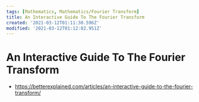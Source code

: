 ```yaml
---
tags: [Mathematics, Mathematics/Fourier Transform]
title: An Interactive Guide To The Fourier Transform
created: '2021-03-12T01:11:30.596Z'
modified: '2021-03-12T01:12:02.951Z'
---
```


# An Interactive Guide To The Fourier Transform

* https://betterexplained.com/articles/an-interactive-guide-to-the-fourier-transform/

